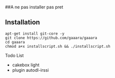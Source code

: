 ##A ne pas installer pas pret

## Installation

```
apt-get install git-core -y
git clone https://github.com/gaaara/gaaara
cd gaaara
chmod a+x installscript.sh && ./installscript.sh
```

Todo List

- cakebox light
- plugin autodl-irssi
